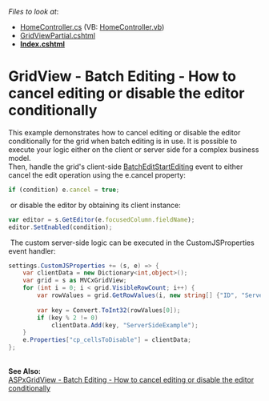 <!-- default file list -->
*Files to look at*:

* [HomeController.cs](./CS/BatchEditCancel/Controllers/HomeController.cs) (VB: [HomeController.vb](./VB/BatchEditCancel/Controllers/HomeController.vb))
* [GridViewPartial.cshtml](./CS/BatchEditCancel/Views/Home/GridViewPartial.cshtml)
* **[Index.cshtml](./CS/BatchEditCancel/Views/Home/Index.cshtml)**
<!-- default file list end -->
# GridView - Batch Editing - How to cancel editing or disable the editor conditionally


<p>This example demonstrates how to cancel editing or disable the editor conditionally for the grid when batch editing is in use. It is possible to execute your logic either on the client or server side for a complex business model.<br />Then, handle the grid's client-side <a href="https://documentation.devexpress.com/#AspNet/DevExpressWebASPxGridViewScriptsASPxClientGridView_BatchEditStartEditingtopic">BatchEditStartEditing</a> event to either cancel the edit operation using the e.cancel property:</p>


```js
if (condition) e.cancel = true;

```


<p> or disable the editor by obtaining its client instance:</p>


```js
var editor = s.GetEditor(e.focusedColumn.fieldName);
editor.SetEnabled(condition);

```


<p> The custom server-side logic can be executed in the CustomJSProperties event handler:</p>


```cs
settings.CustomJSProperties += (s, e) => {
    var clientData = new Dictionary<int,object>();
    var grid = s as MVCxGridView;
    for (int i = 0; i < grid.VisibleRowCount; i++) {
        var rowValues = grid.GetRowValues(i, new string[] {"ID", "ServerSideExample"}) as object[];
        
        var key = Convert.ToInt32(rowValues[0]);
        if (key % 2 != 0)
            clientData.Add(key, "ServerSideExample");            
    }
    e.Properties["cp_cellsToDisable"] = clientData;
};
```


<p><strong><br />See Also:</strong><br /><a href="https://www.devexpress.com/Support/Center/p/T115144">ASPxGridView - Batch Editing - How to cancel editing or disable the editor conditionally</a></p>

<br/>


